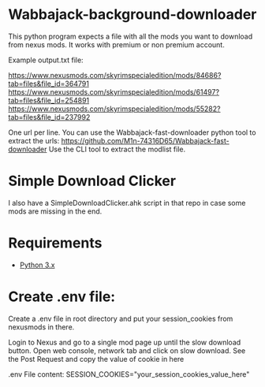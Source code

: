 # Wabbajack-background-downloader

This python program expects a file with all the mods you want to download from nexus mods. It works with premium or non premium account.

Example output.txt file:

https://www.nexusmods.com/skyrimspecialedition/mods/84686?tab=files&file_id=364791
https://www.nexusmods.com/skyrimspecialedition/mods/61497?tab=files&file_id=254891
https://www.nexusmods.com/skyrimspecialedition/mods/55282?tab=files&file_id=237992

One url per line. You can use the Wabbajack-fast-downloader python tool to extract the urls: https://github.com/M1n-74316D65/Wabbajack-fast-downloader
Use the CLI tool to extract the modlist file.

# Simple Download Clicker

I also have a SimpleDownloadClicker.ahk script in that repo in case some mods are missing in the end.

# Requirements

- [Python 3.x](https://www.python.org)

# Create .env file:

Create a .env file in root directory and put your session_cookies from nexusmods in there.

Login to Nexus and go to a single mod page up until the slow download button. Open web console, network tab and click on slow download. See the Post Request and copy the value of cookie in here

.env File content:
SESSION_COOKIES="your_session_cookies_value_here"
